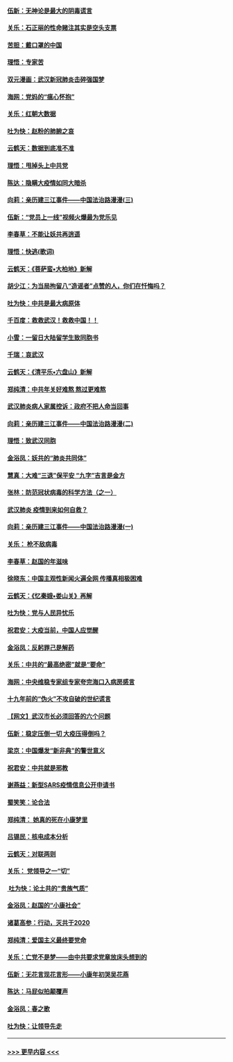 #### [伍新：无神论是最大的阴毒谎言](../pages/nsc993/n11846129.md?t=02051955) 
#### [关乐：石正丽的性命赌注其实是空头支票](../pages/nsc993/n11846109.md?t=02051955) 
#### [苦胆：戴口罩的中国](../pages/nsc993/n11845576.md?t=02051955) 
#### [理悟：专家苦](../pages/nsc993/n11845564.md?t=02051955) 
#### [双元漫画：武汉新冠肺炎击碎强国梦](../pages/nsc993/n11843320.md?t=02051955) 
#### [海网：党妈的“瘟心怀抱”](../pages/nsc993/n11840740.md?t=02051955) 
#### [关乐：红朝大数据](../pages/nsc993/n11840675.md?t=02051955) 
#### [吐为快：赵粉的肺腑之哀](../pages/nsc993/n11840618.md?t=02051955) 
#### [云鹤天：数据到底准不准](../pages/nsc993/n11840325.md?t=02051955) 
#### [理悟：甩掉头上中共党](../pages/nsc993/n11838826.md?t=02051955) 
#### [陈达：隐瞒大疫情如同大暗杀](../pages/nsc993/n11838771.md?t=02051955) 
#### [向莉：亲历建三江事件——中国法治路漫漫(三)](../pages/nsc993/n11831825.md?t=02051955) 
#### [伍新：“党员上一线”视频火爆最为党乐见](../pages/nsc993/n11838200.md?t=02051955) 
#### [李春草：不能让妖共再逍遥](../pages/nsc993/n11838102.md?t=02051955) 
#### [理悟：快逃(歌词)](../pages/nsc993/n11838083.md?t=02051955) 
#### [云鹤天：《菩萨蛮▪大柏地》新解](../pages/nsc993/n11838059.md?t=02051955) 
#### [胡少江：为当局拘留八“造谣者”点赞的人，你们在忏悔吗？](../pages/nsc993/n11836801.md?t=02051955) 
#### [吐为快：中共是最大病原体](../pages/nsc993/n11836748.md?t=02051955) 
#### [千百度：救救武汉！救救中国！！](../pages/nsc993/n11836145.md?t=02051955) 
#### [小雪：一留日大陆留学生致同胞书](../pages/nsc993/n11834624.md?t=02051955) 
#### [千瑞：哀武汉](../pages/nsc993/n11833647.md?t=02051955) 
#### [云鹤天：《清平乐▪六盘山》新解](../pages/nsc993/n11833611.md?t=02051955) 
#### [郑纯清：中共年关好难熬 熬过更难熬](../pages/nsc993/n11833489.md?t=02051955) 
#### [武汉肺炎病人家属控诉：政府不把人命当回事](../pages/nsc993/n11833205.md?t=02051955) 
#### [向莉：亲历建三江事件——中国法治路漫漫(二)](../pages/nsc993/n11829102.md?t=02051955) 
#### [理悟：致武汉同胞](../pages/nsc993/n11831522.md?t=02051955) 
#### [金浴凤：妖共的“肺炎共同体”](../pages/nsc993/n11829448.md?t=02051955) 
#### [慧真：大难“三退”保平安 “九字”吉言是金方](../pages/nsc993/n11829501.md?t=02051955) 
#### [张林：防范冠状病毒的科学方法（之一）](../pages/nsc993/n11828618.md?t=02051955) 
#### [武汉肺炎 疫情到来如何自救？](../pages/nsc993/n11827632.md?t=02051955) 
#### [向莉：亲历建三江事件——中国法治路漫漫(一)](../pages/nsc993/n11827190.md?t=02051955) 
#### [关乐： 枪不敌病毒](../pages/nsc993/n11826746.md?t=02051955) 
#### [李春草：赵国的年滋味](../pages/nsc993/n11826321.md?t=02051955) 
#### [徐晓东：中国主观性新闻火遍全网 传播真相极困难](../pages/nsc993/n11826508.md?t=02051955) 
#### [云鹤天：《忆秦娥▪娄山关》再解](../pages/nsc993/n11824682.md?t=02051955) 
#### [吐为快：党与人民异忧乐](../pages/nsc993/n11824660.md?t=02051955) 
#### [祝君安：大疫当前，中国人应觉醒](../pages/nsc993/n11821946.md?t=02051955) 
#### [金浴凤：反躬罪己是解药](../pages/nsc993/n11820280.md?t=02051955) 
#### [关乐：中共的“最高绝密”就是“要命”](../pages/nsc993/n11816946.md?t=02051955) 
#### [海网：中央维稳专家组专家夸完海口入病房感言](../pages/nsc993/n11815138.md?t=02051955) 
#### [十九年前的“伪火”不攻自破的世纪谎言](../pages/nsc993/n11813238.md?t=02051955) 
#### [【网文】武汉市长必须回答的六个问题](../pages/nsc993/n11813848.md?t=02051955) 
#### [伍新：稳定压倒一切 大疫压得倒吗？](../pages/nsc993/n11812634.md?t=02051955) 
#### [梁京：中国爆发“新非典”的警世意义](../pages/nsc993/n11812554.md?t=02051955) 
#### [祝君安：中共就是邪教](../pages/nsc993/n11812431.md?t=02051955) 
#### [谢燕益：新型SARS疫情信息公开申请书](../pages/nsc993/n11808840.md?t=02051955) 
#### [蜀笑笑：论合法](../pages/nsc993/n11808064.md?t=02051955) 
#### [郑纯清： 她真的死在小康梦里](../pages/nsc993/n11806623.md?t=02051955) 
#### [吕锡民：核电成本分析](../pages/nsc993/n11806284.md?t=02051955) 
#### [云鹤天：对联两则](../pages/nsc993/n11805957.md?t=02051955) 
#### [关乐： 党领导之一“切”](../pages/nsc993/n11804505.md?t=02051955) 
#### [ 吐为快：论土共的“贵族气质”](../pages/nsc993/n11804490.md?t=02051955) 
#### [金浴凤：赵国的“小康社会”](../pages/nsc993/n11804452.md?t=02051955) 
#### [诸葛高参：行动，灭共于2020](../pages/nsc993/n11804120.md?t=02051955) 
#### [郑纯清：爱国主义最终要党命](../pages/nsc993/n11802197.md?t=02051955) 
#### [关乐：亡党不是梦——由中共要求党章放床头想到的](../pages/nsc993/n11802156.md?t=02051955) 
#### [伍新：无花言现花言形——小康年初哭吴花燕](../pages/nsc993/n11800044.md?t=02051955) 
#### [陈达：马屁似拍颠覆声](../pages/nsc993/n11800010.md?t=02051955) 
#### [金浴凤：春之歌](../pages/nsc993/n11797687.md?t=02051955) 
#### [吐为快：让领导先走](../pages/nsc993/n11797512.md?t=02051955) 

----
#### [ >>> 更早内容 <<< ](../indexes/nsc993-earlier.md)
